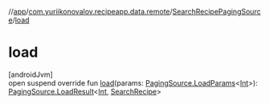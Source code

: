 //[app](../../../index.md)/[com.yuriikonovalov.recipeapp.data.remote](../index.md)/[SearchRecipePagingSource](index.md)/[load](load.md)

# load

[androidJvm]\
open suspend override fun [load](load.md)(params: [PagingSource.LoadParams](https://developer.android.com/reference/kotlin/androidx/paging/PagingSource.LoadParams.html)&lt;[Int](https://kotlinlang.org/api/latest/jvm/stdlib/kotlin/-int/index.html)&gt;): [PagingSource.LoadResult](https://developer.android.com/reference/kotlin/androidx/paging/PagingSource.LoadResult.html)&lt;[Int](https://kotlinlang.org/api/latest/jvm/stdlib/kotlin/-int/index.html), [SearchRecipe](../../com.yuriikonovalov.recipeapp.application.entities/-search-recipe/index.md)&gt;
